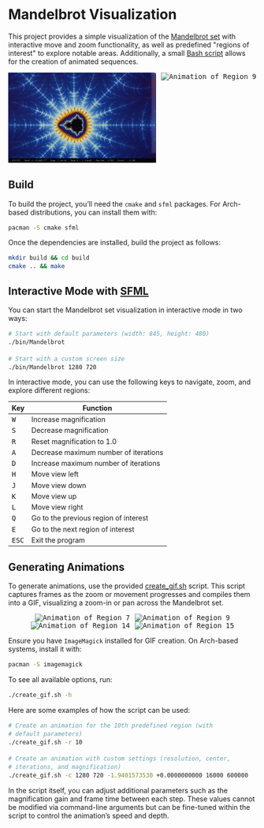 # Mandelbrot Visualization

This project provides a simple visualization of the [Mandelbrot set](https://en.wikipedia.org/wiki/Mandelbrot_set) with interactive move and zoom functionality, as well as predefined "regions of interest" to explore notable areas. Additionally, a small [Bash script](create_gif.sh) allows for the creation of animated sequences.

<div style="display: flex; justify-content: center; gap: 10px;">
    <kbd><img src="assets/preview-interactive.png" alt="Preview of interactive window" style="width: 300px"/></kbd>
    <kbd><img src="assets/region-9.gif" alt="Animation of Region 9" style="width: 325px"/></kbd>
</div>

## Build

To build the project, you’ll need the `cmake` and `sfml` packages. For Arch-based distributions, you can install them with:

```sh
pacman -S cmake sfml
```

Once the dependencies are installed, build the project as follows:

```sh
mkdir build && cd build
cmake .. && make
```

## Interactive Mode with [SFML](https://www.sfml-dev.org/)

You can start the Mandelbrot set visualization in interactive mode in two ways:

```sh
# Start with default parameters (width: 845, height: 480)
./bin/Mandelbrot

# Start with a custom screen size
./bin/Mandelbrot 1280 720
```

In interactive mode, you can use the following keys to navigate, zoom, and explore different regions:

Key | Function
--- | ---
<kbd>W</kbd> | Increase magnification
<kbd>S</kbd> | Decrease magnification
<kbd>R</kbd> | Reset magnification to 1.0
<kbd>A</kbd> | Decrease maximum number of iterations
<kbd>D</kbd> | Increase maximum number of iterations
<kbd>H</kbd> | Move view left
<kbd>J</kbd> | Move view down
<kbd>K</kbd> | Move view up
<kbd>L</kbd> | Move view right
<kbd>Q</kbd> | Go to the previous region of interest
<kbd>E</kbd> | Go to the next region of interest
<kbd>ESC</kbd> | Exit the program

## Generating Animations

To generate animations, use the provided [create_gif.sh](create_gif.sh) script. This script captures frames as the zoom or movement progresses and compiles them into a GIF, visualizing a zoom-in or pan across the Mandelbrot set.

<p><div style="display: flex; justify-content: center; gap: 10px;">
    <kbd><img src="assets/region-7.gif" alt="Animation of Region 7" style="width: 300px"/></kbd>
    <kbd><img src="assets/region-9.gif" alt="Animation of Region 9" style="width: 300px"/></kbd>
</div>
<div style="display: flex; justify-content: center; gap: 10px;">
    <kbd><img src="assets/region-14.gif" alt="Animation of Region 14" style="width: 300px"/></kbd>
    <kbd><img src="assets/region-15.gif" alt="Animation of Region 15" style="width: 300px"/></kbd>
</div></p>

Ensure you have `ImageMagick` installed for GIF creation. On Arch-based systems, install it with:

```sh
pacman -S imagemagick
```

To see all available options, run:

```sh
./create_gif.sh -h
```

Here are some examples of how the script can be used:

```sh
# Create an animation for the 10th predefined region (with 
# default parameters)
./create_gif.sh -r 10

# Create an animation with custom settings (resolution, center, 
# iterations, and magnification)
./create_gif.sh -c 1280 720 -1.9401573530 +0.0000000000 16000 600000
```

In the script itself, you can adjust additional parameters such as the magnification gain and frame time between each step. These values cannot be modified via command-line arguments but can be fine-tuned within the script to control the animation’s speed and depth.
